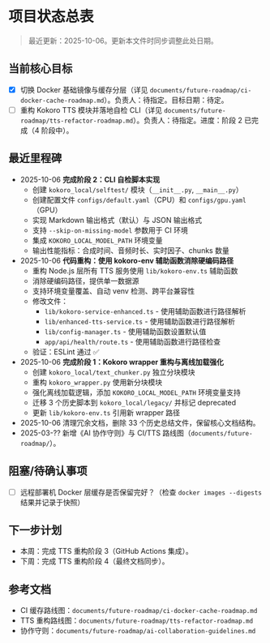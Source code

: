 # 项目状态总表

> 最近更新：2025-10-06。更新本文件时同步调整此处日期。

## 当前核心目标
- [x] 切换 Docker 基础镜像与缓存分层（详见 `documents/future-roadmap/ci-docker-cache-roadmap.md`）。负责人：待指定。目标日期：待定。
- [ ] 重构 Kokoro TTS 模块并落地自检 CLI（详见 `documents/future-roadmap/tts-refactor-roadmap.md`）。负责人：待指定。进度：阶段 2 已完成（4 阶段中）。

## 最近里程碑
- 2025-10-06 **完成阶段 2：CLI 自检脚本实现**
  - 创建 `kokoro_local/selftest/` 模块（`__init__.py`, `__main__.py`）
  - 创建配置文件 `configs/default.yaml`（CPU）和 `configs/gpu.yaml`（GPU）
  - 实现 Markdown 输出格式（默认）与 JSON 输出格式
  - 支持 `--skip-on-missing-model` 参数用于 CI 环境
  - 集成 `KOKORO_LOCAL_MODEL_PATH` 环境变量
  - 输出性能指标：合成时间、音频时长、实时因子、chunks 数量
- 2025-10-06 **代码重构：使用 kokoro-env 辅助函数消除硬编码路径**
  - 重构 Node.js 层所有 TTS 服务使用 `lib/kokoro-env.ts` 辅助函数
  - 消除硬编码路径，提供单一数据源
  - 支持环境变量覆盖、自动 venv 检测、跨平台兼容性
  - 修改文件：
    - `lib/kokoro-service-enhanced.ts` - 使用辅助函数进行路径解析
    - `lib/enhanced-tts-service.ts` - 使用辅助函数进行路径解析
    - `lib/config-manager.ts` - 使用辅助函数设置默认值
    - `app/api/health/route.ts` - 使用辅助函数进行路径检查
  - 验证：ESLint 通过 ✅
- 2025-10-06 **完成阶段 1：Kokoro wrapper 重构与离线加载强化**
  - 创建 `kokoro_local/text_chunker.py` 独立分块模块
  - 重构 `kokoro_wrapper.py` 使用新分块模块
  - 强化离线加载逻辑，添加 `KOKORO_LOCAL_MODEL_PATH` 环境变量支持
  - 迁移 3 个历史脚本到 `kokoro_local/legacy/` 并标记 deprecated
  - 更新 `lib/kokoro-env.ts` 引用新 wrapper 路径
- 2025-10-06 清理冗余文档，删除 33 个历史总结文件，保留核心文档结构。
- 2025-03-?? 新增《AI 协作守则》与 CI/TTS 路线图（`documents/future-roadmap/`）。

## 阻塞/待确认事项
- [ ] 远程部署机 Docker 层缓存是否保留完好？（检查 `docker images --digests` 结果并记录于快照）

## 下一步计划
- 本周：完成 TTS 重构阶段 3（GitHub Actions 集成）。
- 下周：完成 TTS 重构阶段 4（最终文档同步）。

## 参考文档
- CI 缓存路线图：`documents/future-roadmap/ci-docker-cache-roadmap.md`
- TTS 重构路线图：`documents/future-roadmap/tts-refactor-roadmap.md`
- 协作守则：`documents/future-roadmap/ai-collaboration-guidelines.md`
